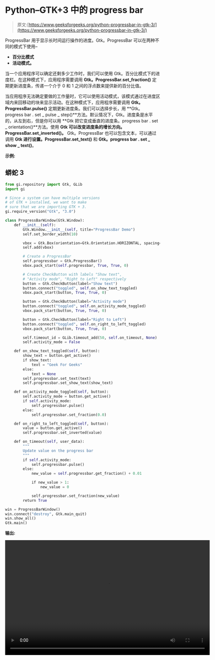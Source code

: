 # Python–GTK+3 中的 progress bar

> 原文:[https://www.geeksforgeeks.org/python-progressbar-in-gtk-3/](https://www.geeksforgeeks.org/python-progressbar-in-gtk-3/)

ProgressBar 用于显示长时间运行操作的进度。Gtk。ProgressBar 可以在两种不同的模式下使用–

*   **百分比模式**
*   **活动模式。**

当一个应用程序可以确定还剩多少工作时，我们可以使用 Gtk。百分比模式下的进度栏。在这种模式下，应用程序需要调用 **Gtk。ProgressBar.set_fraction()** 定期更新进度条，传递一个介于 0 和 1 之间的浮点数来提供新的百分比值。

当应用程序无法确定要做的工作量时，它可以使用活动模式，该模式通过在进度区域内来回移动的块来显示活动。在这种模式下，应用程序需要调用 **Gtk。ProgressBar.pulse()** 定期更新进度条。我们可以选择步长，用 **Gtk。progress bar . set _ pulse _ step()**方法。默认情况下，Gtk。进度条是水平的，从左到右，但是你可以用 **Gtk 把它变成垂直的进度条。progress bar . set _ orientation()**方法。使用 **Gtk 可以改变进度条的增长方向。ProgressBar.set_inverted()。** Gtk。ProgressBar 也可以包含文本，可以通过调用 **Gtk 进行设置。ProgressBar.set_text()** 和 **Gtk。progress bar . set _ show _ text()**。

**示例:**

## 蟒蛇 3

```py
from gi.repository import Gtk, GLib
import gi

# Since a system can have multiple versions
# of GTK + installed, we want to make
# sure that we are importing GTK + 3.
gi.require_version("Gtk", "3.0")

class ProgressBarWindow(Gtk.Window):
    def __init__(self):
        Gtk.Window.__init__(self, title="ProgressBar Demo")
        self.set_border_width(10)

        vbox = Gtk.Box(orientation=Gtk.Orientation.HORIZONTAL, spacing=6)
        self.add(vbox)

        # Create a ProgressBar
        self.progressbar = Gtk.ProgressBar()
        vbox.pack_start(self.progressbar, True, True, 0)

        # Create CheckButton with labels "Show text",
        # "Activity mode", "Right to Left" respectively
        button = Gtk.CheckButton(label="Show text")
        button.connect("toggled", self.on_show_text_toggled)
        vbox.pack_start(button, True, True, 0)

        button = Gtk.CheckButton(label="Activity mode")
        button.connect("toggled", self.on_activity_mode_toggled)
        vbox.pack_start(button, True, True, 0)

        button = Gtk.CheckButton(label="Right to Left")
        button.connect("toggled", self.on_right_to_left_toggled)
        vbox.pack_start(button, True, True, 0)

        self.timeout_id = GLib.timeout_add(50, self.on_timeout, None)
        self.activity_mode = False

    def on_show_text_toggled(self, button):
        show_text = button.get_active()
        if show_text:
            text = "Geek For Geeks"
        else:
            text = None
        self.progressbar.set_text(text)
        self.progressbar.set_show_text(show_text)

    def on_activity_mode_toggled(self, button):
        self.activity_mode = button.get_active()
        if self.activity_mode:
            self.progressbar.pulse()
        else:
            self.progressbar.set_fraction(0.0)

    def on_right_to_left_toggled(self, button):
        value = button.get_active()
        self.progressbar.set_inverted(value)

    def on_timeout(self, user_data):
        """
        Update value on the progress bar
        """
        if self.activity_mode:
            self.progressbar.pulse()
        else:
            new_value = self.progressbar.get_fraction() + 0.01

            if new_value > 1:
                new_value = 0

            self.progressbar.set_fraction(new_value)
        return True

win = ProgressBarWindow()
win.connect("destroy", Gtk.main_quit)
win.show_all()
Gtk.main()
```

**输出:**

<video class="wp-video-shortcode" id="video-465532-1" width="665" height="374" preload="metadata" controls=""><source type="video/webm" src="https://media.geeksforgeeks.org/wp-content/cdn-uploads/20200806195922/python-progess-bar-gtk.webm?_=1">[https://media.geeksforgeeks.org/wp-content/cdn-uploads/20200806195922/python-progess-bar-gtk.webm](https://media.geeksforgeeks.org/wp-content/cdn-uploads/20200806195922/python-progess-bar-gtk.webm)</video>